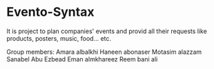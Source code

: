 # Evento-Syntax 

It is project to plan companies' events and provid all their requests like products, posters, music, food... etc.


Group members:
Amara albalkhi
Haneen abonaser
Motasim alazzam
Sanabel Abu Ezbead
Eman almkhareez
Reem bani ali 

